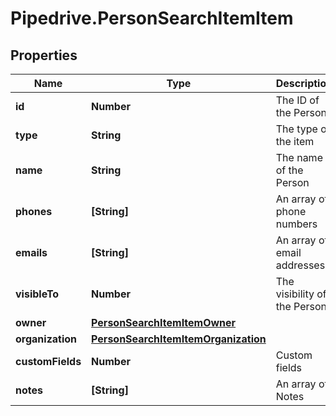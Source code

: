 # Pipedrive.PersonSearchItemItem

## Properties

Name | Type | Description | Notes
------------ | ------------- | ------------- | -------------
**id** | **Number** | The ID of the Person | [optional] 
**type** | **String** | The type of the item | [optional] 
**name** | **String** | The name of the Person | [optional] 
**phones** | **[String]** | An array of phone numbers | [optional] 
**emails** | **[String]** | An array of email addresses | [optional] 
**visibleTo** | **Number** | The visibility of the Person | [optional] 
**owner** | [**PersonSearchItemItemOwner**](PersonSearchItemItemOwner.md) |  | [optional] 
**organization** | [**PersonSearchItemItemOrganization**](PersonSearchItemItemOrganization.md) |  | [optional] 
**customFields** | **Number** | Custom fields | [optional] 
**notes** | **[String]** | An array of Notes | [optional] 


